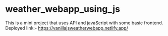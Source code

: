 # weather_webapp_using_js
This is a mini project that uses API and javaScript with some basic frontend.
Deployed link:-
https://vanillajsweatherwebapp.netlify.app/
